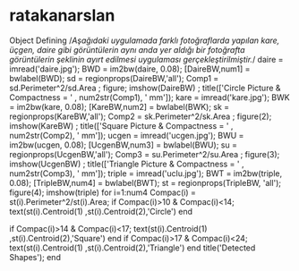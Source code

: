 # ratakanarslan
Object Defining
/*Aşağıdaki uygulamada farklı fotoğraflarda yapılan kare, üçgen, daire gibi görüntülerin aynı anda yer aldığı bir fotoğrafta görüntülerin şeklinin ayırt edilmesi uygulaması gerçekleştirilmiştir.*/
daire = imread('daire.jpg');
BWD = im2bw(daire, 0.08);
[DaireBW,num1] = bwlabel(BWD);
sd = regionprops(DaireBW,'all');
Comp1 = sd.Perimeter^2/sd.Area ;
figure; imshow(DaireBW) ; title(['Circle Picture & Compactness =  ' , num2str(Comp1), ' mm']);
kare = imread('kare.jpg');
BWK = im2bw(kare, 0.08);
[KareBW,num2] = bwlabel(BWK);
sk = regionprops(KareBW,'all');
Comp2 = sk.Perimeter^2/sk.Area ;
figure(2); imshow(KareBW) ; title(['Square Picture & Compactness =  ' , num2str(Comp2), ' mm']);
ucgen = imread('ucgen.jpg');
BWU = im2bw(ucgen, 0.08);
[UcgenBW,num3] = bwlabel(BWU);
su = regionprops(UcgenBW,'all');
Comp3 = su.Perimeter^2/su.Area ;
figure(3); imshow(UcgenBW) ; title(['Triangle Picture & Compactness =  ' , num2str(Comp3), ' mm']);
triple = imread('uclu.jpg');
BWT = im2bw(triple, 0.08);
[TripleBW,num4] = bwlabel(BWT);
st = regionprops(TripleBW, 'all');
figure(4);
imshow(triple)
for i=1:num4
Compac(i) = st(i).Perimeter^2/st(i).Area;
    if  Compac(i)>10 & Compac(i)<14;
        text(st(i).Centroid(1) ,st(i).Centroid(2),'Circle')
    end
  
  if  Compac(i)>14 & Compac(i)<17;
       text(st(i).Centroid(1) ,st(i).Centroid(2),'Square')
    end
    if Compac(i)>17 & Compac(i)<24;
        text(st(i).Centroid(1) ,st(i).Centroid(2),'Triangle')
    end
    title('Detected Shapes');
end
